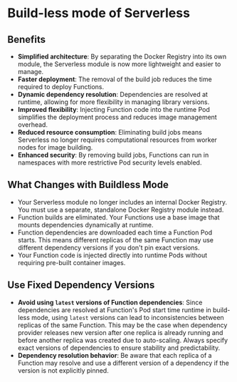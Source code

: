 # Build-less mode of Serverless

## Benefits

- **Simplified architecture**: By separating the Docker Registry into its own module, the Serverless module is now more lightweight and easier to manage.
- **Faster deployment**: The removal of the build job reduces the time required to deploy Functions.
- **Dynamic dependency resolution**: Dependencies are resolved at runtime, allowing for more flexibility in managing library versions.
- **Improved flexibility**: Injecting Function code into the runtime Pod simplifies the deployment process and reduces image management overhead.
- **Reduced resource consumption**: Eliminating build jobs means Serverless no longer requires computational resources from worker nodes for image building.
- **Enhanced security**: By removing build jobs, Functions can run in namespaces with more restrictive Pod security levels enabled.

## What Changes with Buildless Mode

- Your Serverless module no longer includes an internal Docker Registry. You must use a separate, standalone Docker Registry module instead.
- Function builds are eliminated. Your Functions use a base image that mounts dependencies dynamically at runtime.
- Function dependencies are downloaded each time a Function Pod starts. This means different replicas of the same Function may use different dependency versions if you don't pin exact versions.
- Your Function code is injected directly into runtime Pods without requiring pre-built container images.

## Use Fixed Dependency Versions

- **Avoid using `latest` versions of Function dependencies**: Since dependencies are resolved at Function's Pod start time runtime in build-less mode, using `latest` versions can lead to inconsistencies between replicas of the same Function. This may be the case when dependency provider releases new version after one replica is already running and before another replica was created due to auto-scaling.  Always specify exact versions of dependencies to ensure stability and predictability.
- **Dependency resolution behavior**: Be aware that each replica of a Function may resolve and use a different version of a dependency if the version is not explicitly pinned.